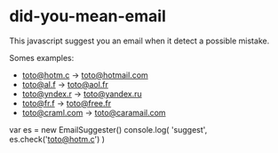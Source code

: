 did-you-mean-email
==================

This javascript suggest you an email when it detect a possible mistake.

Somes examples:

- toto@hotm.c    -> toto@hotmail.com
- toto@al.f      -> toto@aol.fr
- toto@yndex.r   -> toto@yandex.ru
- toto@fr.f      -> toto@free.fr
- toto@craml.com -> toto@caramail.com

var es = new EmailSuggester()
console.log( 'suggest', es.check('toto@hotm.c') )



